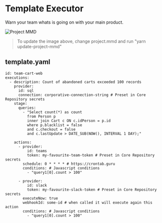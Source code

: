 # Template Executor

Warn your team whats is going on with your main product.

![Project MMD](https://github.com/ViniciusAudibert/the-executor/blob/main/.github/project.svg?raw=true)

> To update the image above, change project.mmd and run "yarn update-project-mmd"

## template.yaml

```
id: team-cart-web
executions:
  - description: Count of abandoned carts exceeded 100 records
    provider:
      id: sql
      connection: corporative-connection-string # Preset in Core Repository secrets
    stage:
      queries:
        - "Select count(*) as count
          from Person p
          inner join Cart c ON c.idPerson = p.id
          where p.blacklist = false
          and c.checkout = false
          and c.lastUpdate > DATE_SUB(NOW(), INTERVAL 1 DAY);"

    actions:
      - provider:
          id: teams
          token: my-favourite-team-token # Preset in Core Repository secrets
        schedule: 0 * * * * # https://crontab.guru
        conditions: # Javascript conditions
          - "query1[0].count > 100"

      - provider:
          id: slack
          token: my-favourite-slack-token # Preset in Core Repository secrets
        executeNow: true
        webhookId: some-id # when called it will execute again this action
        conditions: # Javascript conditions
          - "query1[0].count > 100"

```
